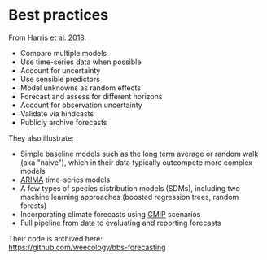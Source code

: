 # Best practices
From [Harris et al. 2018](https://peerj.com/articles/4278/).

* Compare multiple models
* Use time-series data when possible
* Account for uncertainty
* Use sensible predictors
* Model unknowns as random effects
* Forecast and assess for different horizons
* Account for observation uncertainty
* Validate via hindcasts
* Publicly archive forecasts

They also illustrate:
* Simple baseline models such as the long term average or random walk (aka "naive"), which in their data typically outcompete more complex models
* [ARIMA](https://en.wikipedia.org/wiki/Autoregressive_integrated_moving_average) time-series models
* A few types of species distribution models (SDMs), including two machine learning approaches (boosted regression trees, random forests)
* Incorporating climate forecasts using [CMIP](https://www.wcrp-climate.org/wgcm-cmip) scenarios
* Full pipeline from data to evaluating and reporting forecasts

Their code is archived here:\
https://github.com/weecology/bbs-forecasting
